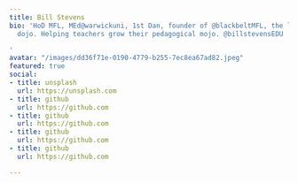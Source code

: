 ```yaml
---
title: Bill Stevens
bio: 'HoD MFL, MEd@warwickuni, 1st Dan, founder of @blackbeltMFL, the language teachers’
  dojo. Helping teachers grow their pedagogical mojo. @billstevensEDU

'
avatar: "/images/dd36f71e-0190-4779-b255-7ec8ea67ad82.jpeg"
featured: true
social:
- title: unsplash
  url: https://unsplash.com
- title: github
  url: https://github.com
- title: github
  url: https://github.com
- title: github
  url: https://github.com
- title: github
  url: https://github.com

---
```

